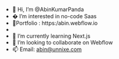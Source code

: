 - 👋 Hi, I’m @AbinKumarPanda
- � I’m interested in no-code Saas
- 👀Portfolio : https:/abin.webflow.io
- 
- 🌱 I’m currently learning Next.js
- 💞️ I’m looking to collaborate on Webflow
- 📫 Email: abin@unnixe.com

<!---
AbinKumarPanda/AbinKumarPanda is a ✨ special ✨ repository because its `README.md` (this file) appears on your GitHub profile.
You can click the Preview link to take a look at your changes.
--->
